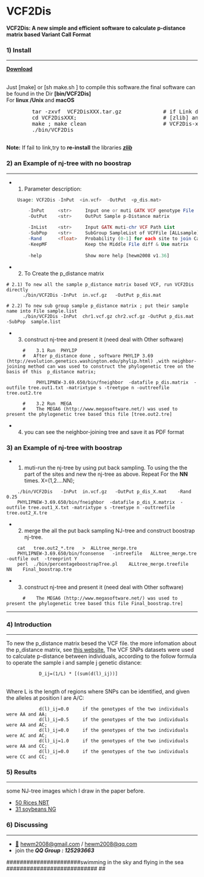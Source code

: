 # VCF2Dis
<b>VCF2Dis: A new simple and efficient software to calculate p-distance matrix based Variant Call Format</b>

###  1) Install
------------

<b> [Download](https://github.com/BGI-shenzhen/VCF2Dis/archive/v1.36.tar.gz) </b>


  </br> Just [make]  or [sh  make.sh ]  to compile this software.the final software can be found in the Dir <b>[bin/VCF2Dis]</b>
  </br> For <b>linux /Unix </b> and <b>macOS</b>
  <pre>
        tar -zxvf  VCF2DisXXX.tar.gz             # if Link do not work ,Try <b>re-install</b> [zlib]library
        cd VCF2DisXXX;                           # [zlib] and copy them to the library Dir
        make ; make clean                        # VCF2Dis-xx/src/include/zlib
        ./bin/VCF2Dis
  </pre>
  
**Note:** If fail to link,try to <b>re-install</b> the libraries [**_zlib_**](https://zlib.net/)

###  2) an Example of nj-tree with no boostrap 
------------
* 1) Parameter description:
```php
	Usage: VCF2Dis -InPut  <in.vcf>  -OutPut  <p_dis.mat>

		-InPut     <str>     Input one or muti GATK VCF genotype File
		-OutPut    <str>     OutPut Sample p-Distance matrix

		-InList    <str>     Input GATK muti-chr VCF Path List
		-SubPop    <str>     SubGroup SampleList of VCFFile [ALLsample]
		-Rand      <float>   Probability (0-1] for each site to join Calculation [1]
		-KeepMF              Keep the Middle File diff & Use matrix
		
		-help                Show more help [hewm2008 v1.36]

```

* 2) To Create the  p_distance matrix

```
# 2.1) To new all the sample p_distance matrix based VCF, run VCF2Dis directly
      ./bin/VCF2Dis	-InPut	in.vcf.gz	-OutPut p_dis.mat

# 2.2) To new sub group sample p_distance matrix ; put their sample name into File sample.list
      ./bin/VCF2Dis	-InPut	chr1.vcf.gz chr2.vcf.gz	-OutPut p_dis.mat  -SubPop  sample.list
```

* 3) construct nj-tree and present it (need deal with Other software)
```
      #    3.1 Run  PHYLIP  
      #   After p_distance done , software PHYLIP 3.69 (http://evolution.genetics.washington.edu/phylip.html) ,with neighbor-joining method can was used to construct the phylogenetic tree on the basis of this  p_distance matrix;
       
           PHYLIPNEW-3.69.650/bin/fneighbor  -datafile p_dis.matrix  -outfile tree.out1.txt -matrixtype s -treetype n -outtreefile tree.out2.tre

      #    3.2 Run  MEGA  
      #    The MEGA6 (http://www.megasoftware.net/) was used to present the phylogenetic tree based this file [tree.out2.tre]	
```
* 4) you can see the neighbor-joining tree and save it as PDF format


###  3) an Example of nj-tree with boostrap 

* 1) muti-run the nj-tree by using  put back sampling.
To using the the part of the sites and new the nj-tree as above. Repeat For the <b>NN</b> times. X=(1,2....NN);

```
    ./bin/VCF2Dis	-InPut	in.vcf.gz	-OutPut p_dis_X.mat    -Rand     0.25
    PHYLIPNEW-3.69.650/bin/fneighbor  -datafile p_dis_X.matrix  -outfile tree.out1_X.txt -matrixtype s -treetype n -outtreefile tree.out2_X.tre 
```

* 2) merge the all the  put back sampling  NJ-tree and construct  boostrap nj-tree.

```
	cat   tree.out2_*.tre   >  ALLtree_merge.tre
	PHYLIPNEW-3.69.650/bin/fconsense   -intreefile   ALLtree_merge.tre  -outfile out  -treeprint Y
	perl  ./bin/percentageboostrapTree.pl    ALLtree_merge.treefile    NN    Final_boostrap.tre
```
* 3) construct nj-tree and present it (need deal with Other software)
```
      #    The MEGA6 (http://www.megasoftware.net/) was used to present the phylogenetic tree based this file Final_boostrap.tre] 
```
------------
###  4) Introduction
------------
To new the p_distance matrix besed the VCF file. the more infomation about the p_distance matrix, see [this website.](http://evolution.genetics.washington.edu/phylip/doc/distance.html)
The VCF SNPs datasets were used to calculate p-distance between individuals, according to the follow formula to operate the sample i and sample j genetic distance:

                D_ij=(1/L) * [(sum(d(l)_ij))]

  </br> Where L is the length of regions where SNPs can be identified, and given the alleles at position l are A/C:
```
            d(l)_ij=0.0     if the genotypes of the two individuals were AA and AA;
            d(l)_ij=0.5     if the genotypes of the two individuals were AA and AC;
            d(l)_ij=0.0     if the genotypes of the two individuals were AC and AC;
            d(l)_ij=1.0     if the genotypes of the two individuals were AA and CC;
            d(l)_ij=0.0     if the genotypes of the two individuals were CC and CC;
```



###  5) Results
------------
some NJ-tree images which I draw in the paper before.

* [50 Rices NBT](http://www.nature.com/nbt/journal/v30/n1/images/nbt.2050-F1.jpg)
* [31 soybeans  NG]( http://www.nature.com/ng/journal/v42/n12/images/ng.715-F1.jpg)

###  6) Discussing
------------
- [:email:](https://github.com/BGI-shenzhen/PopLDdecay) hewm2008@gmail.com / hewm2008@qq.com
- join the<b><i> QQ Group : 125293663</b></i>


######################swimming in the sky and flying in the sea ########################### ##
